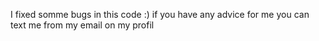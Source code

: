 I fixed somme bugs in this code :)
if you have any advice for me you can text me from my email on my profil
